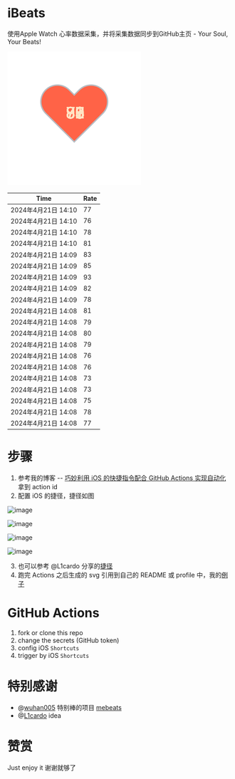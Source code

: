 # iBeats
使用Apple Watch 心率数据采集，并将采集数据同步到GitHub主页 - Your Soul, Your Beats!

![](./files/heart.svg)

<!--START_SECTION:my_heart_rate-->
| Time | Rate | 
 | ---- | ---- | 
| 2024年4月21日 14:10 | 77 |
| 2024年4月21日 14:10 | 76 |
| 2024年4月21日 14:10 | 78 |
| 2024年4月21日 14:10 | 81 |
| 2024年4月21日 14:09 | 83 |
| 2024年4月21日 14:09 | 85 |
| 2024年4月21日 14:09 | 93 |
| 2024年4月21日 14:09 | 82 |
| 2024年4月21日 14:09 | 78 |
| 2024年4月21日 14:08 | 81 |
| 2024年4月21日 14:08 | 79 |
| 2024年4月21日 14:08 | 80 |
| 2024年4月21日 14:08 | 79 |
| 2024年4月21日 14:08 | 76 |
| 2024年4月21日 14:08 | 76 |
| 2024年4月21日 14:08 | 73 |
| 2024年4月21日 14:08 | 73 |
| 2024年4月21日 14:08 | 75 |
| 2024年4月21日 14:08 | 78 |
| 2024年4月21日 14:08 | 77 |

<!--END_SECTION:my_heart_rate-->

# 步骤
1. 参考我的博客 -- [巧妙利用 iOS 的快捷指令配合 GitHub Actions 实现自动化](https://github.com/yihong0618/gitblog/issues/198) 拿到 action id
2. 配置 iOS 的捷径，捷径如图

![image](https://user-images.githubusercontent.com/15976103/122154218-0db0b480-ce97-11eb-93bb-5aec07c558dc.png)

![image](https://user-images.githubusercontent.com/15976103/122154236-186b4980-ce97-11eb-8e4b-70551a0391ae.png)

![image](https://user-images.githubusercontent.com/15976103/122154268-2d47dd00-ce97-11eb-902e-3acf292265a9.png)

![image](https://user-images.githubusercontent.com/15976103/122174055-fa144680-ceb4-11eb-9be2-3eb83cd516f7.png)

3. 也可以参考 @L1cardo 分享的[捷径](https://www.icloud.com/shortcuts/6ab6047b459c41ad822ad6b94b1c03d4)
4. 跑完 Actions 之后生成的 svg 引用到自己的 README 或 profile 中，我的[例子](https://github.com/yihong0618) 

# GitHub Actions

1. fork or clone this repo
2. change the secrets (GitHub token)
3. config iOS `Shortcuts` 
4. trigger by iOS `Shortcuts`

# 特别感谢
- @[wuhan005](https://github.com/wuhan005) 特别棒的项目 [mebeats](https://github.com/wuhan005/mebeats)
- @[L1cardo](https://github.com/L1cardo) idea

# 赞赏
Just enjoy it
谢谢就够了
